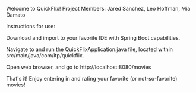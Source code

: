 ﻿Welcome to QuickFlix!
Project Members: Jared Sanchez, Leo Hoffman, Mia Damato

Instructions for use:

Download and import to your favorite IDE with Spring Boot capabilities. 

Navigate to and run the QuickFlixApplication.java file, located within src/main/java/com/ltp/quickflix.

Open web browser, and go to http://localhost:8080/movies 

That's it! Enjoy entering in and rating your favorite (or not-so-favorite) movies!
